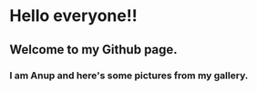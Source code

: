 # Hello everyone!! 
## Welcome to my Github page.

### I am Anup and here's some pictures from my gallery.



